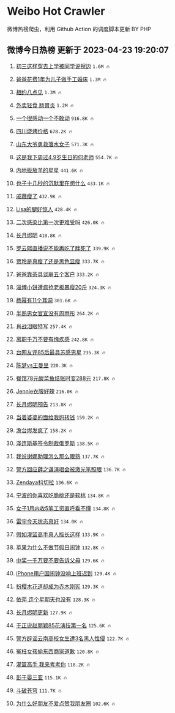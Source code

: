 # Weibo Hot Crawler 



微博热榜爬虫，利用 Github Action 的调度脚本更新 BY PHP 


## 微博今日热榜 更新于 2023-04-23 19:20:07 
1. [初三这样穿去上学被同学说擦边](https://s.weibo.com/weibo?q=%E5%88%9D%E4%B8%89%E8%BF%99%E6%A0%B7%E7%A9%BF%E5%8E%BB%E4%B8%8A%E5%AD%A6%E8%A2%AB%E5%90%8C%E5%AD%A6%E8%AF%B4%E6%93%A6%E8%BE%B9&t=31&band_rank=1&Refer=top) `1.6M 🔥` 

1. [爸爸花费1年为儿子做手工婚床](https://s.weibo.com/weibo?q=%23%E7%88%B8%E7%88%B8%E8%8A%B1%E8%B4%B91%E5%B9%B4%E4%B8%BA%E5%84%BF%E5%AD%90%E5%81%9A%E6%89%8B%E5%B7%A5%E5%A9%9A%E5%BA%8A%23&t=31&band_rank=2&Refer=top) `1.3M 🔥` 

1. [相约八点见](https://s.weibo.com/weibo?q=%23%E7%9B%B8%E7%BA%A6%E5%85%AB%E7%82%B9%E8%A7%81%23&t=31&band_rank=3&Refer=top) `1.3M 🔥` 

1. [外卖轻食 肠胃炎](https://s.weibo.com/weibo?q=%E5%A4%96%E5%8D%96%E8%BD%BB%E9%A3%9F%20%E8%82%A0%E8%83%83%E7%82%8E&t=31&band_rank=4&Refer=top) `1.2M 🔥` 

1. [一个很感动一个不敢动](https://s.weibo.com/weibo?q=%23%E4%B8%80%E4%B8%AA%E5%BE%88%E6%84%9F%E5%8A%A8%E4%B8%80%E4%B8%AA%E4%B8%8D%E6%95%A2%E5%8A%A8%23&t=31&band_rank=5&Refer=top) `916.8K 🔥` 

1. [四川烧烤价格](https://s.weibo.com/weibo?q=%E5%9B%9B%E5%B7%9D%E7%83%A7%E7%83%A4%E4%BB%B7%E6%A0%BC&t=31&band_rank=6&Refer=top) `678.2K 🔥` 

1. [山东大爷勇救落水女子](https://s.weibo.com/weibo?q=%23%E5%B1%B1%E4%B8%9C%E5%A4%A7%E7%88%B7%E5%8B%87%E6%95%91%E8%90%BD%E6%B0%B4%E5%A5%B3%E5%AD%90%23&t=31&band_rank=7&Refer=top) `571.3K 🔥` 

1. [这是我下周过4.9岁生日的何老师](https://s.weibo.com/weibo?q=%E8%BF%99%E6%98%AF%E6%88%91%E4%B8%8B%E5%91%A8%E8%BF%874.9%E5%B2%81%E7%94%9F%E6%97%A5%E7%9A%84%E4%BD%95%E8%80%81%E5%B8%88&t=31&band_rank=8&Refer=top) `554.7K 🔥` 

1. [内地版放羊的星星](https://s.weibo.com/weibo?q=%23%E5%86%85%E5%9C%B0%E7%89%88%E6%94%BE%E7%BE%8A%E7%9A%84%E6%98%9F%E6%98%9F%23&t=31&band_rank=9&Refer=top) `441.6K 🔥` 

1. [也子十几秒的沉默里在想什么](https://s.weibo.com/weibo?q=%E4%B9%9F%E5%AD%90%E5%8D%81%E5%87%A0%E7%A7%92%E7%9A%84%E6%B2%89%E9%BB%98%E9%87%8C%E5%9C%A8%E6%83%B3%E4%BB%80%E4%B9%88&t=31&band_rank=10&Refer=top) `433.1K 🔥` 

1. [戚薇瘦了](https://s.weibo.com/weibo?q=%23%E6%88%9A%E8%96%87%E7%98%A6%E4%BA%86%23&t=31&band_rank=11&Refer=top) `432.9K 🔥` 

1. [Lisa的腿好惊人](https://s.weibo.com/weibo?q=Lisa%E7%9A%84%E8%85%BF%E5%A5%BD%E6%83%8A%E4%BA%BA&t=31&band_rank=12&Refer=top) `428.4K 🔥` 

1. [二次感染比第一次更难受吗](https://s.weibo.com/weibo?q=%23%E4%BA%8C%E6%AC%A1%E6%84%9F%E6%9F%93%E6%AF%94%E7%AC%AC%E4%B8%80%E6%AC%A1%E6%9B%B4%E9%9A%BE%E5%8F%97%E5%90%97%23&t=31&band_rank=13&Refer=top) `426.0K 🔥` 

1. [长月烬明](https://s.weibo.com/weibo?q=%E9%95%BF%E6%9C%88%E7%83%AC%E6%98%8E&t=31&band_rank=14&Refer=top) `418.8K 🔥` 

1. [罗云熙直播说不能再吃了胖死了](https://s.weibo.com/weibo?q=%23%E7%BD%97%E4%BA%91%E7%86%99%E7%9B%B4%E6%92%AD%E8%AF%B4%E4%B8%8D%E8%83%BD%E5%86%8D%E5%90%83%E4%BA%86%E8%83%96%E6%AD%BB%E4%BA%86%23&t=31&band_rank=15&Refer=top) `339.9K 🔥` 

1. [贾玲是真瘦了还是黑色显瘦](https://s.weibo.com/weibo?q=%23%E8%B4%BE%E7%8E%B2%E6%98%AF%E7%9C%9F%E7%98%A6%E4%BA%86%E8%BF%98%E6%98%AF%E9%BB%91%E8%89%B2%E6%98%BE%E7%98%A6%23&t=31&band_rank=16&Refer=top) `333.7K 🔥` 

1. [爸爸靠茶具谈崩五个客户](https://s.weibo.com/weibo?q=%23%E7%88%B8%E7%88%B8%E9%9D%A0%E8%8C%B6%E5%85%B7%E8%B0%88%E5%B4%A9%E4%BA%94%E4%B8%AA%E5%AE%A2%E6%88%B7%23&t=31&band_rank=17&Refer=top) `333.2K 🔥` 

1. [淄博小饼遭疯抢老板暴瘦20斤](https://s.weibo.com/weibo?q=%23%E6%B7%84%E5%8D%9A%E5%B0%8F%E9%A5%BC%E9%81%AD%E7%96%AF%E6%8A%A2%E8%80%81%E6%9D%BF%E6%9A%B4%E7%98%A620%E6%96%A4%23&t=31&band_rank=18&Refer=top) `324.3K 🔥` 

1. [杨幂有11个耳洞](https://s.weibo.com/weibo?q=%23%E6%9D%A8%E5%B9%82%E6%9C%8911%E4%B8%AA%E8%80%B3%E6%B4%9E%23&t=31&band_rank=19&Refer=top) `301.6K 🔥` 

1. [半熟男女官宣没有周雨彤](https://s.weibo.com/weibo?q=%23%E5%8D%8A%E7%86%9F%E7%94%B7%E5%A5%B3%E5%AE%98%E5%AE%A3%E6%B2%A1%E6%9C%89%E5%91%A8%E9%9B%A8%E5%BD%A4%23&t=31&band_rank=20&Refer=top) `264.2K 🔥` 

1. [肖战泪眼特写](https://s.weibo.com/weibo?q=%23%E8%82%96%E6%88%98%E6%B3%AA%E7%9C%BC%E7%89%B9%E5%86%99%23&t=31&band_rank=21&Refer=top) `257.4K 🔥` 

1. [离职千万不要有愧疚感](https://s.weibo.com/weibo?q=%23%E7%A6%BB%E8%81%8C%E5%8D%83%E4%B8%87%E4%B8%8D%E8%A6%81%E6%9C%89%E6%84%A7%E7%96%9A%E6%84%9F%23&t=31&band_rank=22&Refer=top) `242.8K 🔥` 

1. [台网友评85后最具苏感男星](https://s.weibo.com/weibo?q=%23%E5%8F%B0%E7%BD%91%E5%8F%8B%E8%AF%8485%E5%90%8E%E6%9C%80%E5%85%B7%E8%8B%8F%E6%84%9F%E7%94%B7%E6%98%9F%23&t=31&band_rank=23&Refer=top) `235.3K 🔥` 

1. [陈梦vs王曼昱](https://s.weibo.com/weibo?q=%23%E9%99%88%E6%A2%A6vs%E7%8E%8B%E6%9B%BC%E6%98%B1%23&t=31&band_rank=24&Refer=top) `220.3K 🔥` 

1. [餐馆78元酸菜鱼结账时变288元](https://s.weibo.com/weibo?q=%23%E9%A4%90%E9%A6%8678%E5%85%83%E9%85%B8%E8%8F%9C%E9%B1%BC%E7%BB%93%E8%B4%A6%E6%97%B6%E5%8F%98288%E5%85%83%23&t=31&band_rank=25&Refer=top) `217.8K 🔥` 

1. [Jennie衣服好辣](https://s.weibo.com/weibo?q=%23Jennie%E8%A1%A3%E6%9C%8D%E5%A5%BD%E8%BE%A3%23&t=31&band_rank=26&Refer=top) `216.0K 🔥` 

1. [长月烬明预告](https://s.weibo.com/weibo?q=%E9%95%BF%E6%9C%88%E7%83%AC%E6%98%8E%E9%A2%84%E5%91%8A&t=31&band_rank=27&Refer=top) `213.8K 🔥` 

1. [当着婆婆的面给我妈转钱](https://s.weibo.com/weibo?q=%E5%BD%93%E7%9D%80%E5%A9%86%E5%A9%86%E7%9A%84%E9%9D%A2%E7%BB%99%E6%88%91%E5%A6%88%E8%BD%AC%E9%92%B1&t=31&band_rank=28&Refer=top) `159.2K 🔥` 

1. [澹台烬发疯了](https://s.weibo.com/weibo?q=%23%E6%BE%B9%E5%8F%B0%E7%83%AC%E5%8F%91%E7%96%AF%E4%BA%86%23&t=31&band_rank=29&Refer=top) `158.2K 🔥` 

1. [泽连斯基签令制裁俄罗斯](https://s.weibo.com/weibo?q=%23%E6%B3%BD%E8%BF%9E%E6%96%AF%E5%9F%BA%E7%AD%BE%E4%BB%A4%E5%88%B6%E8%A3%81%E4%BF%84%E7%BD%97%E6%96%AF%23&t=31&band_rank=30&Refer=top) `138.5K 🔥` 

1. [我说谢娜助理怎么那么眼熟](https://s.weibo.com/weibo?q=%23%E6%88%91%E8%AF%B4%E8%B0%A2%E5%A8%9C%E5%8A%A9%E7%90%86%E6%80%8E%E4%B9%88%E9%82%A3%E4%B9%88%E7%9C%BC%E7%86%9F%23&t=31&band_rank=31&Refer=top) `137.7K 🔥` 

1. [警方回应薛之谦演唱会被激光笔照眼](https://s.weibo.com/weibo?q=%23%E8%AD%A6%E6%96%B9%E5%9B%9E%E5%BA%94%E8%96%9B%E4%B9%8B%E8%B0%A6%E6%BC%94%E5%94%B1%E4%BC%9A%E8%A2%AB%E6%BF%80%E5%85%89%E7%AC%94%E7%85%A7%E7%9C%BC%23&t=31&band_rank=32&Refer=top) `136.7K 🔥` 

1. [Zendaya科切拉](https://s.weibo.com/weibo?q=Zendaya%E7%A7%91%E5%88%87%E6%8B%89&t=31&band_rank=33&Refer=top) `136.6K 🔥` 

1. [宁波的你喜欢吃脆桃还是软桃](https://s.weibo.com/weibo?q=%23%E5%AE%81%E6%B3%A2%E7%9A%84%E4%BD%A0%E5%96%9C%E6%AC%A2%E5%90%83%E8%84%86%E6%A1%83%E8%BF%98%E6%98%AF%E8%BD%AF%E6%A1%83%23&t=31&band_rank=34&Refer=top) `134.8K 🔥` 

1. [女子1月内收5笔工资直呼看不懂](https://s.weibo.com/weibo?q=%23%E5%A5%B3%E5%AD%901%E6%9C%88%E5%86%85%E6%94%B65%E7%AC%94%E5%B7%A5%E8%B5%84%E7%9B%B4%E5%91%BC%E7%9C%8B%E4%B8%8D%E6%87%82%23&t=31&band_rank=35&Refer=top) `134.8K 🔥` 

1. [雷宇今天状态真好](https://s.weibo.com/weibo?q=%E9%9B%B7%E5%AE%87%E4%BB%8A%E5%A4%A9%E7%8A%B6%E6%80%81%E7%9C%9F%E5%A5%BD&t=31&band_rank=36&Refer=top) `134.0K 🔥` 

1. [假如灌篮高手真人版长这样](https://s.weibo.com/weibo?q=%23%E5%81%87%E5%A6%82%E7%81%8C%E7%AF%AE%E9%AB%98%E6%89%8B%E7%9C%9F%E4%BA%BA%E7%89%88%E9%95%BF%E8%BF%99%E6%A0%B7%23&t=31&band_rank=37&Refer=top) `133.9K 🔥` 

1. [苹果为什么不做节假日闹钟](https://s.weibo.com/weibo?q=%23%E8%8B%B9%E6%9E%9C%E4%B8%BA%E4%BB%80%E4%B9%88%E4%B8%8D%E5%81%9A%E8%8A%82%E5%81%87%E6%97%A5%E9%97%B9%E9%92%9F%23&t=31&band_rank=38&Refer=top) `132.8K 🔥` 

1. [中奖一千万要不要告诉父母](https://s.weibo.com/weibo?q=%23%E4%B8%AD%E5%A5%96%E4%B8%80%E5%8D%83%E4%B8%87%E8%A6%81%E4%B8%8D%E8%A6%81%E5%91%8A%E8%AF%89%E7%88%B6%E6%AF%8D%23&t=31&band_rank=39&Refer=top) `129.6K 🔥` 

1. [iPhone用户因闹钟没响上班迟到](https://s.weibo.com/weibo?q=%23iPhone%E7%94%A8%E6%88%B7%E5%9B%A0%E9%97%B9%E9%92%9F%E6%B2%A1%E5%93%8D%E4%B8%8A%E7%8F%AD%E8%BF%9F%E5%88%B0%23&t=31&band_rank=40&Refer=top) `129.4K 🔥` 

1. [扮樱木花道却成为赤木刚宪](https://s.weibo.com/weibo?q=%23%E6%89%AE%E6%A8%B1%E6%9C%A8%E8%8A%B1%E9%81%93%E5%8D%B4%E6%88%90%E4%B8%BA%E8%B5%A4%E6%9C%A8%E5%88%9A%E5%AE%AA%23&t=31&band_rank=41&Refer=top) `129.3K 🔥` 

1. [依萍 连个星期天也没有](https://s.weibo.com/weibo?q=%E4%BE%9D%E8%90%8D%20%E8%BF%9E%E4%B8%AA%E6%98%9F%E6%9C%9F%E5%A4%A9%E4%B9%9F%E6%B2%A1%E6%9C%89&t=31&band_rank=42&Refer=top) `128.3K 🔥` 

1. [长月烬明更新](https://s.weibo.com/weibo?q=%E9%95%BF%E6%9C%88%E7%83%AC%E6%98%8E%E6%9B%B4%E6%96%B0&t=31&band_rank=43&Refer=top) `127.9K 🔥` 

1. [于正说赵丽颖85花演技第一名](https://s.weibo.com/weibo?q=%23%E4%BA%8E%E6%AD%A3%E8%AF%B4%E8%B5%B5%E4%B8%BD%E9%A2%9685%E8%8A%B1%E6%BC%94%E6%8A%80%E7%AC%AC%E4%B8%80%E5%90%8D%23&t=31&band_rank=44&Refer=top) `125.6K 🔥` 

1. [警方辟谣云南高校女生遭3名黑人性侵](https://s.weibo.com/weibo?q=%23%E8%AD%A6%E6%96%B9%E8%BE%9F%E8%B0%A3%E4%BA%91%E5%8D%97%E9%AB%98%E6%A0%A1%E5%A5%B3%E7%94%9F%E9%81%AD3%E5%90%8D%E9%BB%91%E4%BA%BA%E6%80%A7%E4%BE%B5%23&t=31&band_rank=45&Refer=top) `122.7K 🔥` 

1. [冤枉女孩偷东西商家道歉](https://s.weibo.com/weibo?q=%23%E5%86%A4%E6%9E%89%E5%A5%B3%E5%AD%A9%E5%81%B7%E4%B8%9C%E8%A5%BF%E5%95%86%E5%AE%B6%E9%81%93%E6%AD%89%23&t=31&band_rank=46&Refer=top) `120.8K 🔥` 

1. [灌篮高手 我来考考你](https://s.weibo.com/weibo?q=%E7%81%8C%E7%AF%AE%E9%AB%98%E6%89%8B%20%E6%88%91%E6%9D%A5%E8%80%83%E8%80%83%E4%BD%A0&t=31&band_rank=47&Refer=top) `118.2K 🔥` 

1. [彭于晏三亚](https://s.weibo.com/weibo?q=%E5%BD%AD%E4%BA%8E%E6%99%8F%E4%B8%89%E4%BA%9A&t=31&band_rank=48&Refer=top) `115.1K 🔥` 

1. [斗破苍穹](https://s.weibo.com/weibo?q=%E6%96%97%E7%A0%B4%E8%8B%8D%E7%A9%B9&t=31&band_rank=49&Refer=top) `111.7K 🔥` 

1. [为什么好朋友不爱点赞我朋友圈](https://s.weibo.com/weibo?q=%23%E4%B8%BA%E4%BB%80%E4%B9%88%E5%A5%BD%E6%9C%8B%E5%8F%8B%E4%B8%8D%E7%88%B1%E7%82%B9%E8%B5%9E%E6%88%91%E6%9C%8B%E5%8F%8B%E5%9C%88%23&t=31&band_rank=50&Refer=top) `102.6K 🔥` 

